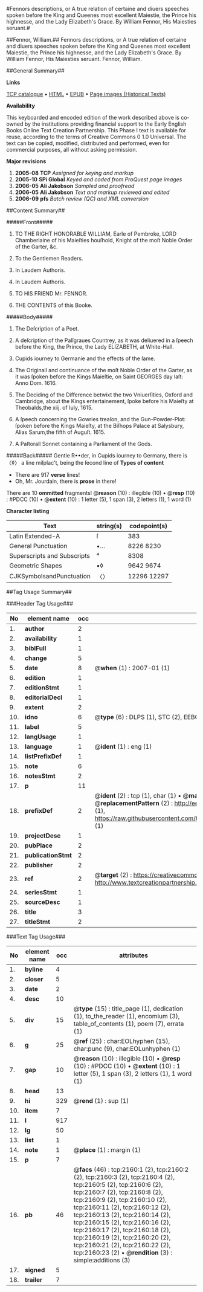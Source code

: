 #Fennors descriptions, or A true relation of certaine and diuers speeches spoken before the King and Queenes most excellent Maiestie, the Prince his highnesse, and the Lady Elizabeth's Grace. By William Fennor, His Maiesties seruant.#

##Fennor, William.##
Fennors descriptions, or A true relation of certaine and diuers speeches spoken before the King and Queenes most excellent Maiestie, the Prince his highnesse, and the Lady Elizabeth's Grace. By William Fennor, His Maiesties seruant.
Fennor, William.

##General Summary##

**Links**

[TCP catalogue](http://www.ota.ox.ac.uk/tcp/)  • 
[HTML](http://tei.it.ox.ac.uk/tcp/Texts-HTML/free/A00/A00649.html)  • 
[EPUB](http://tei.it.ox.ac.uk/tcp/Texts-EPUB/free/A00/A00649.epub) • 
[Page images (Historical Texts)](https://data.historicaltexts.jisc.ac.uk/view?pubId=eebo-99837817e&pageId=eebo-99837817e-2160-1)

**Availability**

This keyboarded and encoded edition of the
	       work described above is co-owned by the institutions
	       providing financial support to the Early English Books
	       Online Text Creation Partnership. This Phase I text is
	       available for reuse, according to the terms of Creative
	       Commons 0 1.0 Universal. The text can be copied,
	       modified, distributed and performed, even for
	       commercial purposes, all without asking permission.

**Major revisions**

1. __2005-08__ __TCP__ *Assigned for keying and markup*
1. __2005-10__ __SPi Global__ *Keyed and coded from ProQuest page images*
1. __2006-05__ __Ali Jakobson__ *Sampled and proofread*
1. __2006-05__ __Ali Jakobson__ *Text and markup reviewed and edited*
1. __2006-09__ __pfs__ *Batch review (QC) and XML conversion*

##Content Summary##

#####Front#####

1. TO THE RIGHT HONORABLE WILLIAM, Earle of Pembroke, LORD Chamberlaine of his Maieſties houſhold, Knight of the moſt Noble Order of the Garter, &c.

1. To the Gentlemen Readers.

1. In Laudem Authoris.

1. In Laudem Authoris.

1. TO HIS FRIEND Mr. FENNOR.

1. THE CONTENTS of this Booke.

#####Body#####

1. The Deſcription of a Poet.

1. A deſcription of the Palſgraues Countrey, as it was deliuered in a ſpeech before the King, the Prince, the Lady ELIZABETH, at White-Hall.

1. Cupids iourney to Germanie and the effects of the ſame.

1. The Originall and continuance of the moſt Noble Order of the Garter, as it was ſpoken before the Kings Maieſtie, on Saint GEORGES day laſt: Anno Dom. 1616.

1. The Deciding of the Difference betwixt the two Vniuerſities, Oxford and Cambridge, about the Kings entertainement, ſpoke before his Maieſty at Theobalds,the xiij. of Iuly, 1615.

1. A ſpeech concerning the Gowries treaſon, and the Gun-Powder-Plot: ſpoken before the Kings Maieſty, at the Biſhops Palace at Salysbury, Alias Sarum,the fifth of Auguſt. 1615.

1. A Paſtorall Sonnet containing a Parliament of the Gods.

#####Back#####
Gentle R••der, in Cupids iourney to Germany, there is 〈◊〉 a line miſplac't, being the ſecond line of
**Types of content**

  * There are 917 **verse** lines!
  * Oh, Mr. Jourdain, there is **prose** in there!

There are 10 **ommitted** fragments! 
 @__reason__ (10) : illegible (10)  •  @__resp__ (10) : #PDCC (10)  •  @__extent__ (10) : 1 letter (5), 1 span (3), 2 letters (1), 1 word (1)

**Character listing**


|Text|string(s)|codepoint(s)|
|---|---|---|
|Latin Extended-A|ſ|383|
|General Punctuation|•…|8226 8230|
|Superscripts             and Subscripts|⁴|8308|
|Geometric Shapes|▪◊|9642 9674|
|CJKSymbolsandPunctuation|〈〉|12296 12297|

##Tag Usage Summary##

###Header Tag Usage###

|No|element name|occ|attributes|
|---|---|---|---|
|1.|__author__|2||
|2.|__availability__|1||
|3.|__biblFull__|1||
|4.|__change__|5||
|5.|__date__|8| @__when__ (1) : 2007-01 (1)|
|6.|__edition__|1||
|7.|__editionStmt__|1||
|8.|__editorialDecl__|1||
|9.|__extent__|2||
|10.|__idno__|6| @__type__ (6) : DLPS (1), STC (2), EEBO-CITATION (1), PROQUEST (1), VID (1)|
|11.|__label__|5||
|12.|__langUsage__|1||
|13.|__language__|1| @__ident__ (1) : eng (1)|
|14.|__listPrefixDef__|1||
|15.|__note__|6||
|16.|__notesStmt__|2||
|17.|__p__|11||
|18.|__prefixDef__|2| @__ident__ (2) : tcp (1), char (1)  •  @__matchPattern__ (2) : ([0-9\-]+):([0-9IVX]+) (1), (.+) (1)  •  @__replacementPattern__ (2) : http://eebo.chadwyck.com/downloadtiff?vid=$1&page=$2 (1), https://raw.githubusercontent.com/textcreationpartnership/Texts/master/tcpchars.xml#$1 (1)|
|19.|__projectDesc__|1||
|20.|__pubPlace__|2||
|21.|__publicationStmt__|2||
|22.|__publisher__|2||
|23.|__ref__|2| @__target__ (2) : https://creativecommons.org/publicdomain/zero/1.0/ (1), http://www.textcreationpartnership.org/docs/. (1)|
|24.|__seriesStmt__|1||
|25.|__sourceDesc__|1||
|26.|__title__|3||
|27.|__titleStmt__|2||


###Text Tag Usage###

|No|element name|occ|attributes|
|---|---|---|---|
|1.|__byline__|4||
|2.|__closer__|5||
|3.|__date__|2||
|4.|__desc__|10||
|5.|__div__|15| @__type__ (15) : title_page (1), dedication (1), to_the_reader (1), encomium (3), table_of_contents (1), poem (7), errata (1)|
|6.|__g__|25| @__ref__ (25) : char:EOLhyphen (15), char:punc (9), char:EOLunhyphen (1)|
|7.|__gap__|10| @__reason__ (10) : illegible (10)  •  @__resp__ (10) : #PDCC (10)  •  @__extent__ (10) : 1 letter (5), 1 span (3), 2 letters (1), 1 word (1)|
|8.|__head__|13||
|9.|__hi__|329| @__rend__ (1) : sup (1)|
|10.|__item__|7||
|11.|__l__|917||
|12.|__lg__|50||
|13.|__list__|1||
|14.|__note__|1| @__place__ (1) : margin (1)|
|15.|__p__|7||
|16.|__pb__|46| @__facs__ (46) : tcp:2160:1 (2), tcp:2160:2 (2), tcp:2160:3 (2), tcp:2160:4 (2), tcp:2160:5 (2), tcp:2160:6 (2), tcp:2160:7 (2), tcp:2160:8 (2), tcp:2160:9 (2), tcp:2160:10 (2), tcp:2160:11 (2), tcp:2160:12 (2), tcp:2160:13 (2), tcp:2160:14 (2), tcp:2160:15 (2), tcp:2160:16 (2), tcp:2160:17 (2), tcp:2160:18 (2), tcp:2160:19 (2), tcp:2160:20 (2), tcp:2160:21 (2), tcp:2160:22 (2), tcp:2160:23 (2)  •  @__rendition__ (3) : simple:additions (3)|
|17.|__signed__|5||
|18.|__trailer__|7||

